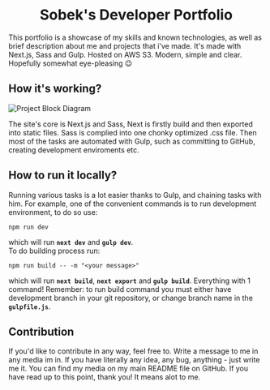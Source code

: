 <h1 align="center">
  Sobek's Developer Portfolio
</h1>

This portfolio is a showcase of my skills and known technologies, as well as brief description about me and projects that i've made. It's made with Next.js, Sass and Gulp. Hosted on AWS S3. Modern, simple and clear. Hopefully somewhat eye-pleasing :wink:

## How it's working?
<img
  align="center"
  alt="Project Block Diagram"
  title="Click if its too small"
  src="https://user-images.githubusercontent.com/74379676/111089845-d21bec80-852d-11eb-8a9a-841a2d0e803f.png"
/>

The site's core is Next.js and Sass, Next is firstly build and then exported into static files. Sass is complied into one chonky optimized .css file. Then most of the tasks are automated with Gulp, such as committing to GitHub, creating development enviroments etc.

## How to run it locally?
Running various tasks is a lot easier thanks to Gulp, and chaining tasks with him. For example, one of the convenient commands is to run development environment, to do so use:
```
npm run dev
```
which will run **`next dev`** and **`gulp dev`**. \
To do building process run:
```
npm run build -- -m "<your message>"
```
which will run **`next build`**, **`next export`** and **`gulp build`**. Everything with 1 command! Remember: to run build command you must either have development branch in your git repository, or change branch name in the **`gulpfile.js`**.

## Contribution
If you'd like to contribute in any way, feel free to. Write a message to me in any media im in. If you have literally any idea, any bug, anything - just write me it. You can find my media on my main README file on GitHub. If you have read up to this point, thank you! It means alot to me.
